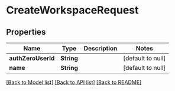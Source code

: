 # CreateWorkspaceRequest
## Properties

| Name | Type | Description | Notes |
|------------ | ------------- | ------------- | -------------|
| **authZeroUserId** | **String** |  | [default to null] |
| **name** | **String** |  | [default to null] |

[[Back to Model list]](../README.md#documentation-for-models) [[Back to API list]](../README.md#documentation-for-api-endpoints) [[Back to README]](../README.md)

